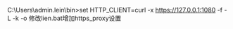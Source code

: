C:\Users\admin\.lein\bin>set HTTP_CLIENT=curl -x https://127.0.0.1:1080 -f -L -k -o
修改lien.bat增加https_proxy设置